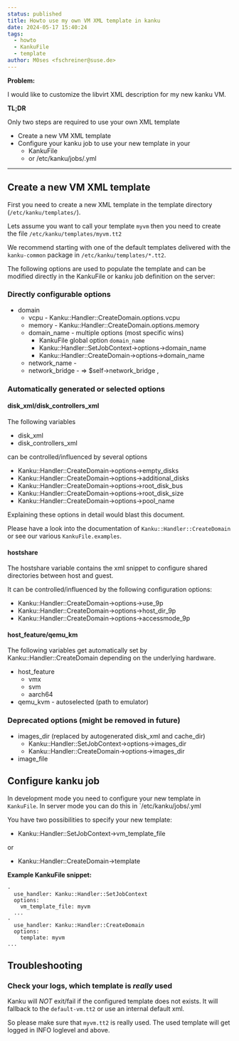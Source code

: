 ```yaml
---
status: published
title: Howto use my own VM XML template in kanku
date: 2024-05-17 15:40:24
tags:
  - howto 
  - KankuFile
  - template
author: M0ses <fschreiner@suse.de>
---
```


**Problem:**

I would like to customize the libvirt XML description for my new kanku VM.

**TL;DR**

Only two steps are required to use your own XML template

* Create a new VM XML template
* Configure your kanku job to use your new template in your
  * KankuFile
  * or /etc/kanku/jobs/<myjob>.yml

---
## Create a new VM XML template

First you need to create a new XML template in the template directory (`/etc/kanku/templates/`).

Lets assume you want to call your template `myvm` then you need to create the file `/etc/kanku/templates/myvm.tt2`

We recommend starting with one of the default templates delivered with the 
`kanku-common` package in `/etc/kanku/templates/*.tt2`.

The following options are used to populate the template and can be modified 
directly in the KankuFile or kanku job definition on the server:


### Directly configurable options

* domain
  * vcpu                 - Kanku::Handler::CreateDomain.options.vcpu
  * memory               - Kanku::Handler::CreateDomain.options.memory
  * domain_name          - multiple options (most specific wins)
      * KankuFile global option `domain_name`
      * Kanku::Handler::SetJobContext->options->domain_name
      * Kanku::Handler::CreateDomain->options->domain_name
  * network_name         - 
  * network_bridge       - => $self->network_bridge  ,


### Automatically generated or selected options

#### disk_xml/disk_controllers_xml

The following variables

* disk_xml
* disk_controllers_xml

can be controlled/influenced by several options

* Kanku::Handler::CreateDomain->options->empty_disks
* Kanku::Handler::CreateDomain->options->additional_disks
* Kanku::Handler::CreateDomain->options->root_disk_bus
* Kanku::Handler::CreateDomain->options->root_disk_size
* Kanku::Handler::CreateDomain->options->pool_name

Explaining these options in detail would blast this document.

Please have a look into the documentation of `Kanku::Handler::CreateDomain` or
see our various `KankuFile.examples`.


#### hostshare

The hostshare variable contains the xml snippet to configure shared
directories between host and guest.

It can be controlled/influenced by the following configuration options:

* Kanku::Handler::CreateDomain->options->use_9p
* Kanku::Handler::CreateDomain->options->host_dir_9p
* Kanku::Handler::CreateDomain->options->accessmode_9p


#### host_feature/qemu_km

The following variables get automatically set by Kanku::Handler::CreateDomain
depending on the underlying hardware.

* host_feature
  * vmx
  * svm
  * aarch64
* qemu_kvm             - autoselected (path to emulator)


### Deprecated options (might be removed in future)

* images_dir (replaced by autogenerated disk_xml and cache_dir)
  * Kanku::Handler::SetJobContext->options->images_dir
  * Kanku::Handler::CreateDomain->options->images_dir
* image_file


## Configure kanku job

In development mode you need to configure your new template in `KankuFile`.
In server mode you can do this in `/etc/kanku/jobs/<myjob>.yml

You have two possibilities to specify your new template:

* Kanku::Handler::SetJobContext->vm_template_file

or

* Kanku::Handler::CreateDomain->template

**Example KankuFile snippet:**

    - 
      use_handler: Kanku::Handler::SetJobContext
      options:
        vm_template_file: myvm
      ...
    -
      use_handler: Kanku::Handler::CreateDomain
      options:
        template: myvm
    ...


## Troubleshooting

### Check your logs, which template is _really_ used

Kanku will _NOT_ exit/fail if the configured template does not exists.
It will fallback to the `default-vm.tt2` or use an internal default xml.

So please make sure that `myvm.tt2` is really used.
The used template will get logged in INFO loglevel and above.


